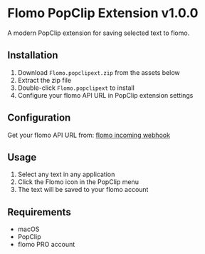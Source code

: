 # Flomo PopClip Extension v1.0.0

A modern PopClip extension for saving selected text to flomo.

## Installation

1. Download `Flomo.popclipext.zip` from the assets below
2. Extract the zip file
3. Double-click `Flomo.popclipext` to install
4. Configure your flomo API URL in PopClip extension settings

## Configuration

Get your flomo API URL from: [flomo incoming webhook](https://flomoapp.com/mine?source=incoming_webhook)

## Usage

1. Select any text in any application
2. Click the Flomo icon in the PopClip menu
3. The text will be saved to your flomo account

## Requirements

- macOS
- PopClip
- flomo PRO account
